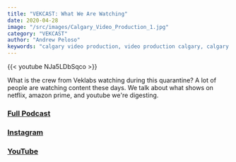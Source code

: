 ```yaml
---
title: "VEKCAST: What We Are Watching"
date: 2020-04-28
image: "/src/images/Calgary_Video_Production_1.jpg"
category: "VEKCAST"
author: "Andrew Peloso"
keywords: "calgary video production, video production calgary, calgary video company"
---
```


{{< youtube NJa5LDbSqco >}}

What is the crew from Veklabs watching during this quarantine? A lot of people are watching content these days. We talk about what shows on netflix, amazon prime, and youtube we're digesting.

### [Full Podcast](https://anchor.fm/vek-labs)

### [Instagram](https://www.instagram.com/veklabs/)

### [YouTube](https://www.youtube.com/channel/UC_8CmynHCINGSOZftHJGoUQ)
